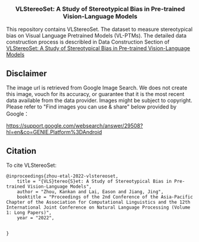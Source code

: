 
<h3 align="center">
<p> VLStereoSet: A Study of Stereotypical Bias in Pre-trained Vision-Language Models
</h3>


This repository contains VLStereoSet. The dataset to measure stereotypical bias on Visual Language Pretrained Models (VL-PTMs). The detailed data construction process is describled in Data Construction Section of  [VLStereoSet: A Study of Stereotypical Bias in Pre-trained Vision-Language Models]([https://pages.github.com/](https://aclanthology.org/2022.aacl-main.40.pdf))


## Disclaimer

The image url is retrieved from Google Image Search. We does not create this image, vouch for its accuracy, or guarantee that it is the most recent data available from the data provider. Images might be subject to copyright. Please refer to "Find images you can use & share" below provided by Google：

https://support.google.com/websearch/answer/29508?hl=en&co=GENIE.Platform%3DAndroid

## Citation
To cite VLStereoSet: 

```
@inproceedings{zhou-etal-2022-vlstereoset,
    title = "{VLS}tereo{S}et: A Study of Stereotypical Bias in Pre-trained Vision-Language Models",
    author = "Zhou, Kankan and Lai, Eason and Jiang, Jing",
    booktitle = "Proceedings of the 2nd Conference of the Asia-Pacific Chapter of the Association for Computational Linguistics and the 12th International Joint Conference on Natural Language Processing (Volume 1: Long Papers)",
    year = "2022",


}
```
